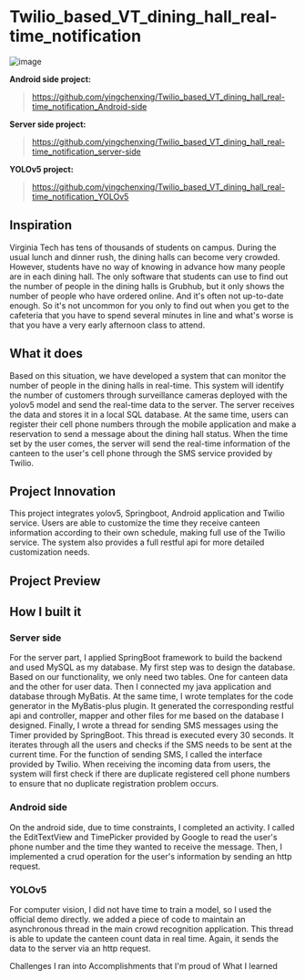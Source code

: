 # Twilio_based_VT_dining_hall_real-time_notification
![image](https://user-images.githubusercontent.com/71536778/201508084-c06634d9-6072-4bed-890f-1f28fcf686d8.png)

**Android side project:** 
> https://github.com/yingchenxing/Twilio_based_VT_dining_hall_real-time_notification_Android-side

**Server side project:**
> https://github.com/yingchenxing/Twilio_based_VT_dining_hall_real-time_notification_server-side

**YOLOv5 project:**
> https://github.com/yingchenxing/Twilio_based_VT_dining_hall_real-time_notification_YOLOv5

## Inspiration
Virginia Tech has tens of thousands of students on campus. During the usual lunch and dinner rush, the dining halls can become very crowded. However, students have no way of knowing in advance how many people are in each dining hall. The only software that students can use to find out the number of people in the dining halls is Grubhub, but it only shows the number of people who have ordered online. And it's often not up-to-date enough. So it's not uncommon for you only to find out when you get to the cafeteria that you have to spend several minutes in line and what's worse is that you have a very early afternoon class to attend.

## What it does
Based on this situation, we have developed a system that can monitor the number of people in the dining halls in real-time. This system will identify the number of customers through surveillance cameras deployed with the yolov5 model and send the real-time data to the server. The server receives the data and stores it in a local SQL database. At the same time, users can register their cell phone numbers through the mobile application and make a reservation to send a message about the dining hall status. When the time set by the user comes, the server will send the real-time information of the canteen to the user's cell phone through the SMS service provided by Twilio.


## Project Innovation
This project integrates yolov5, Springboot, Android application and Twilio service. Users are able to customize the time they receive canteen information according to their own schedule, making full use of the Twilio service. The system also provides a full restful api for more detailed customization needs.

## Project Preview


## How I built it
### Server side
For the server part, I applied SpringBoot framework to build the backend and used MySQL as my database. My first step was to design the database. Based on our functionality, we only need two tables. One for canteen data and the other for user data. Then I connected my java application and database through MyBatis. At the same time, I wrote templates for the code generator in the MyBatis-plus plugin. It generated the corresponding restful api and controller, mapper and other files for me based on the database I designed. Finally, I wrote a thread for sending SMS messages using the Timer provided by SpringBoot. This thread is executed every 30 seconds. It iterates through all the users and checks if the SMS needs to be sent at the current time. For the function of sending SMS, I called the interface provided by Twilio. When receiving the incoming data from users, the system will first check if there are duplicate registered cell phone numbers to ensure that no duplicate registration problem occurs.

### Android side
On the android side, due to time constraints, I completed an activity. I called the EditTextView and TimePicker provided by Google to read the user's phone number and the time they wanted to receive the message. Then, I implemented a crud operation for the user's information by sending an http request.

### YOLOv5
For computer vision, I did not have time to train a model, so I used the official demo directly. we added a piece of code to maintain an asynchronous thread in the main crowd recognition application. This thread is able to update the canteen count data in real time. Again, it sends the data to the server via an http request.


Challenges I ran into
Accomplishments that I'm proud of
What I learned
